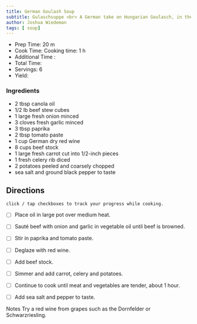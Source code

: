 ```yaml
---
title: German Goulash Soup
subtitle: Gulaschsuppe <br> A German take on Hungarian Goulasch, in the form of a hearty winter soup. Serve with a dry German red wine.
author: Joshua Wiedeman
tags: [ soup]
---
```


- Prep Time: 20 m
- Cook Time: Cooking time: 1 h
- Additional Time : 
- Total Time: 
- Servings: 6
- Yield: 


### Ingredients

- 2 tbsp canola oil
- 1/2 lb beef stew cubes
- 1 large fresh onion minced
- 3 cloves fresh garlic minced
- 3 tbsp paprika
- 2 tbsp tomato paste
- 1 cup German dry red wine
- 8 cups beef stock
- 1 large fresh carrot cut into 1/2-inch pieces
- 1 fresh celery rib diced
- 2 potatoes peeled and coarsely chopped
- sea salt and ground black pepper to taste



## Directions
`click / tap checkboxes to track your progress while cooking.`

- [ ] Place oil in large pot over medium heat. 
- [ ] Sauté beef with onion and garlic in vegetable oil until beef is browned.
- [ ] Stir in paprika and tomato paste. 
- [ ] Deglaze with red wine. 
- [ ] Add beef stock. 
- [ ] Simmer and add carrot, celery and potatoes.
- [ ] Continue to cook until meat and vegetables are tender, about 1 hour. 
- [ ] Add sea salt and pepper to taste.


Notes
Try a red wine from grapes such as the Dornfelder or Schwarzriesling.
